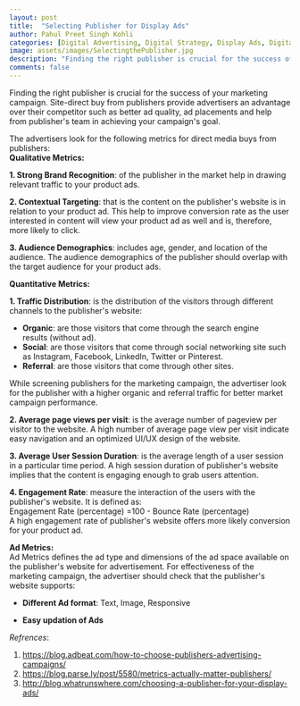 ```yaml
---
layout: post
title:  "Selecting Publisher for Display Ads"
author: Pahul Preet Singh Kohli
categories: [Digital Advertising, Digital Strategy, Display Ads, Digital Publishers, Branding] 
image: assets/images/SelectingthePublisher.jpg
description: "Finding the right publisher is crucial for the success of your marketing campaign. Site-direct buy from publishers provide advertisers an advantage over their competitor such as better ad quality, ad placements and help from publisher's team in achieving your campaign's goal."
comments: false
---
```


Finding the right publisher is crucial for the success of your marketing campaign. Site-direct buy from publishers provide advertisers an advantage over their competitor such as better ad quality, ad placements and help from publisher's team in achieving your campaign's goal.

The advertisers look for the following metrics for direct media buys from publishers:                  
**Qualitative Metrics:**                       

**1. Strong Brand Recognition**: of the publisher in the market help in drawing relevant traffic to your product ads.

**2. Contextual Targeting**: that is the content on the publisher's website is in relation to your product ad. This help to improve conversion rate as the user interested in content will view your product ad as well and is, therefore, more likely to click.

**3. Audience Demographics**: includes age, gender, and location of the audience. The audience demographics of the publisher should overlap with the target audience for your product ads.               

**Quantitative Metrics:**                       



**1. Traffic Distribution**: is the distribution of the visitors through different channels to  the publisher's website:
 

 - **Organic**: are those visitors that come through the search engine   
   results (without ad).            
 - **Social**: are those visitors that come      through social
   networking site such as Instagram, Facebook, LinkedIn,    Twitter or
   Pinterest.  
 - **Referral**: are those visitors that come through other sites.

 
While screening publishers for the marketing campaign, the advertiser look for the publisher with a higher organic and referral traffic for better market campaign performance.

**2. Average page views per visit**: is the average number of pageview per visitor to the website. A high number of average page view per visit indicate easy navigation and an optimized UI/UX design of the website.

**3. Average User Session Duration**: is the average length of a user session in a particular time period. A high session duration of publisher's website implies that the content is engaging enough to grab users attention. 
       
**4. Engagement Rate**: measure the interaction of the users with the publisher's website. It is defined as:            
     Engagement Rate (percentage) =100 - Bounce Rate (percentage)               
A high engagement rate of publisher's website offers more likely conversion for your product ad.

**Ad Metrics:**                 
Ad Metrics defines the ad type and dimensions of the ad space available on the publisher's website for advertisement. For effectiveness of the marketing campaign, the advertiser should check that the publisher's website supports:
	

 - **Different Ad format**: Text, Image, Responsive 
    
 - **Easy updation of Ads**

                        
*Refrences*:
1. <a href="https://blog.adbeat.com/how-to-choose-publishers-advertising-campaigns/">https://blog.adbeat.com/how-to-choose-publishers-advertising-campaigns/</a>
2. <a href="https://blog.parse.ly/post/5580/metrics-actually-matter-publishers/">https://blog.parse.ly/post/5580/metrics-actually-matter-publishers/</a>
3. <a href="http://blog.whatrunswhere.com/choosing-a-publisher-for-your-display-ads/">http://blog.whatrunswhere.com/choosing-a-publisher-for-your-display-ads/</a>
